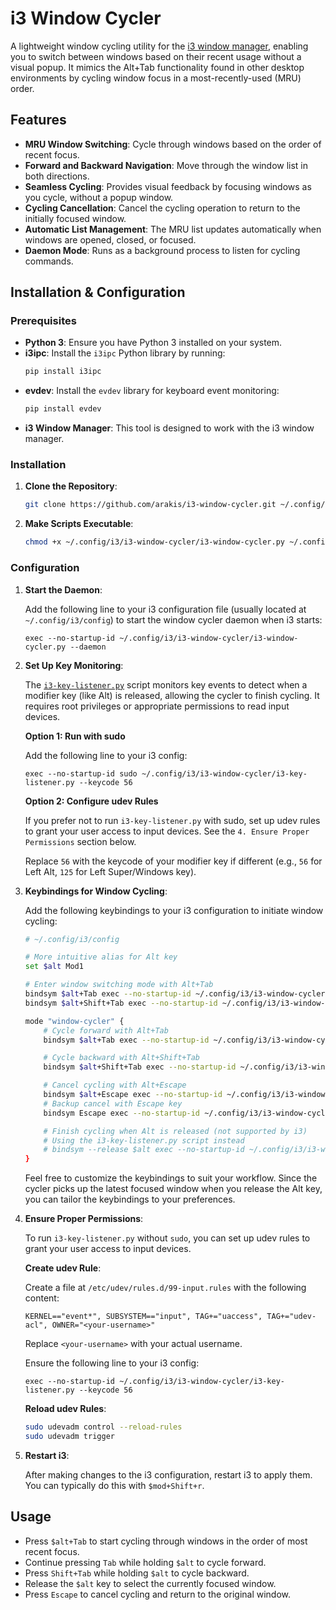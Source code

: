 # i3 Window Cycler

A lightweight window cycling utility for the [i3 window manager](https://i3wm.org/), enabling you to switch between windows based on their recent usage without a visual popup. It mimics the Alt+Tab functionality found in other desktop environments by cycling window focus in a most-recently-used (MRU) order.

## Features

- **MRU Window Switching**: Cycle through windows based on the order of recent focus.
- **Forward and Backward Navigation**: Move through the window list in both directions.
- **Seamless Cycling**: Provides visual feedback by focusing windows as you cycle, without a popup window.
- **Cycling Cancellation**: Cancel the cycling operation to return to the initially focused window.
- **Automatic List Management**: The MRU list updates automatically when windows are opened, closed, or focused.
- **Daemon Mode**: Runs as a background process to listen for cycling commands.

## Installation & Configuration

### Prerequisites

- **Python 3**: Ensure you have Python 3 installed on your system.
- **i3ipc**: Install the `i3ipc` Python library by running:
  ```bash
  pip install i3ipc
  ```
- **evdev**: Install the `evdev` library for keyboard event monitoring:
  ```bash
  pip install evdev
  ```
- **i3 Window Manager**: This tool is designed to work with the i3 window manager.

### Installation

1. **Clone the Repository**:
   ```bash
   git clone https://github.com/arakis/i3-window-cycler.git ~/.config/i3/i3-window-cycler
   ```
2. **Make Scripts Executable**:
   ```bash
   chmod +x ~/.config/i3/i3-window-cycler/i3-window-cycler.py ~/.config/i3/i3-window-cycler/i3-key-listener.py
   ```

### Configuration

1. **Start the Daemon**:

   Add the following line to your i3 configuration file (usually located at `~/.config/i3/config`) to start the window cycler daemon when i3 starts:

   ```
   exec --no-startup-id ~/.config/i3/i3-window-cycler/i3-window-cycler.py --daemon
   ```

2. **Set Up Key Monitoring**:

   The [`i3-key-listener.py`](i3-key-listener.py) script monitors key events to detect when a modifier key (like Alt) is released, allowing the cycler to finish cycling. It requires root privileges or appropriate permissions to read input devices.

   **Option 1: Run with sudo**

   Add the following line to your i3 config:

   ```
   exec --no-startup-id sudo ~/.config/i3/i3-window-cycler/i3-key-listener.py --keycode 56
   ```

   **Option 2: Configure udev Rules**

   If you prefer not to run `i3-key-listener.py` with sudo, set up udev rules to grant your user access to input devices. See the `4. Ensure Proper Permissions` section below.

   Replace `56` with the keycode of your modifier key if different (e.g., `56` for Left Alt, `125` for Left Super/Windows key).

3. **Keybindings for Window Cycling**:

   Add the following keybindings to your i3 configuration to initiate window cycling:

   ```bash
   # ~/.config/i3/config

   # More intuitive alias for Alt key
   set $alt Mod1

   # Enter window switching mode with Alt+Tab
   bindsym $alt+Tab exec --no-startup-id ~/.config/i3/i3-window-cycler/i3-window-cycler.py --command next; mode "window-cycler"
   bindsym $alt+Shift+Tab exec --no-startup-id ~/.config/i3/i3-window-cycler/i3-window-cycler.py --command prev; mode "window-cycler"

   mode "window-cycler" {
       # Cycle forward with Alt+Tab
       bindsym $alt+Tab exec --no-startup-id ~/.config/i3/i3-window-cycler/i3-window-cycler.py --command next

       # Cycle backward with Alt+Shift+Tab
       bindsym $alt+Shift+Tab exec --no-startup-id ~/.config/i3/i3-window-cycler/i3-window-cycler.py --command prev

       # Cancel cycling with Alt+Escape
       bindsym $alt+Escape exec --no-startup-id ~/.config/i3/i3-window-cycler/i3-window-cycler.py --command cancel; mode "default"
       # Backup cancel with Escape key
       bindsym Escape exec --no-startup-id ~/.config/i3/i3-window-cycler/i3-window-cycler.py --command cancel; mode "default"

       # Finish cycling when Alt is released (not supported by i3)
       # Using the i3-key-listener.py script instead
       # bindsym --release $alt exec --no-startup-id ~/.config/i3/i3-window-cycler/i3-window-cycler.py --command finish; mode "default"
   }
   ```

   Feel free to customize the keybindings to suit your workflow. Since the cycler picks up the latest focused window when you release the Alt key, you can tailor the keybindings to your preferences.

4. **Ensure Proper Permissions**:

   To run `i3-key-listener.py` without `sudo`, you can set up udev rules to grant your user access to input devices.

   **Create udev Rule**:

   Create a file at `/etc/udev/rules.d/99-input.rules` with the following content:

   ```
   KERNEL=="event*", SUBSYSTEM=="input", TAG+="uaccess", TAG+="udev-acl", OWNER="<your-username>"
   ```

   Replace `<your-username>` with your actual username.

   Ensure the following line to your i3 config:

   ```
   exec --no-startup-id ~/.config/i3/i3-window-cycler/i3-key-listener.py --keycode 56
   ```

   **Reload udev Rules**:

   ```bash
   sudo udevadm control --reload-rules
   sudo udevadm trigger
   ```

5. **Restart i3**:

   After making changes to the i3 configuration, restart i3 to apply them. You can typically do this with `$mod+Shift+r`.

## Usage

- Press `$alt+Tab` to start cycling through windows in the order of most recent focus.
- Continue pressing `Tab` while holding `$alt` to cycle forward.
- Press `Shift+Tab` while holding `$alt` to cycle backward.
- Release the `$alt` key to select the currently focused window.
- Press `Escape` to cancel cycling and return to the original window.

